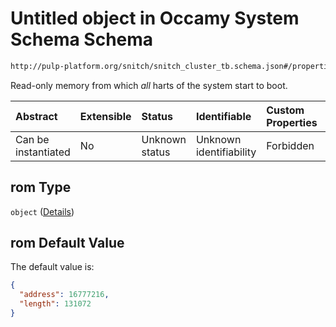 # Untitled object in Occamy System Schema Schema

```txt
http://pulp-platform.org/snitch/snitch_cluster_tb.schema.json#/properties/rom
```

Read-only memory from which *all* harts of the system start to boot.

| Abstract            | Extensible | Status         | Identifiable            | Custom Properties | Additional Properties | Access Restrictions | Defined In                                                       |
| :------------------ | :--------- | :------------- | :---------------------- | :---------------- | :-------------------- | :------------------ | :--------------------------------------------------------------- |
| Can be instantiated | No         | Unknown status | Unknown identifiability | Forbidden         | Allowed               | none                | [occamy.schema.json*](occamy.schema.json "open original schema") |

## rom Type

`object` ([Details](occamy-properties-rom.md))

## rom Default Value

The default value is:

```json
{
  "address": 16777216,
  "length": 131072
}
```

